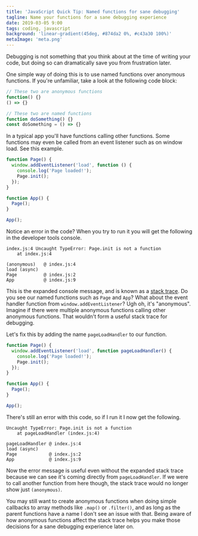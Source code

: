 ```yaml
---
title: 'JavaScript Quick Tip: Named functions for sane debugging'
tagline: Name your functions for a sane debugging experience
date: 2019-03-05 9:00
tags: coding, javascript
background: 'linear-gradient(45deg, #874da2 0%, #c43a30 100%)'
metaImage: 'meta.png'
---
```


Debugging is not something that you think about at the time of writing your code, but doing so can dramatically save you from frustration later.

One simple way of doing this is to use named functions over anonymous functions. If you're unfamiliar, take a look at the following code block:

```js
// These two are anonymous functions
function() {}
() => {}

// These two are named functions
function doSomething() {}
const doSomething = () => {}
```

In a typical app you'll have functions calling other functions. Some functions may even be called from an event listener such as on window load. See this example.

```js
function Page() {
  window.addEventListener('load', function () {
    console.log('Page loaded!');
    Page.init();
  });
}

function App() {
  Page();
}

App();
```

Notice an error in the code? When you try to run it you will get the following in the developer tools console.

```
index.js:4 Uncaught TypeError: Page.init is not a function
    at index.js:4

(anonymous)   @ index.js:4
load (async)
Page          @ index.js:2
App           @ index.js:9
```

This is the expanded console message, and is known as a [stack trace](https://developer.mozilla.org/en-US/docs/Web/API/console#Stack_traces). Do you see our named functions such as `Page` and `App`? What about the event handler function from `window.addEventListener`? Ugh oh, it's "anonymous". Imagine if there were multiple anonymous functions calling other anonymous functions. That wouldn't form a useful stack trace for debugging.

Let's fix this by adding the name `pageLoadHandler` to our function.

```js
function Page() {
  window.addEventListener('load', function pageLoadHandler() {
    console.log('Page loaded!');
    Page.init();
  });
}

function App() {
  Page();
}

App();
```

There's still an error with this code, so if I run it I now get the following.

```
Uncaught TypeError: Page.init is not a function
    at pageLoadHandler (index.js:4)

pageLoadHandler @ index.js:4
load (async)
Page            @ index.js:2
App             @ index.js:9
```

Now the error message is useful even without the expanded stack trace because we can see it's coming directly from `pageLoadHandler`. If we were to call another function from here though, the stack trace would no longer show just `(anonymous)`.

You may still want to create anonymous functions when doing simple callbacks to array methods like `.map()` or `.filter()`, and as long as the parent functions have a name I don't see an issue with that. Being aware of how anonymous functions affect the stack trace helps you make those decisions for a sane debugging experience later on.

